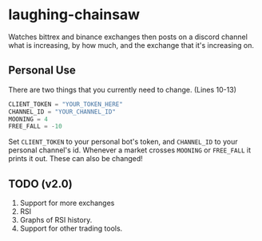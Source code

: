 # laughing-chainsaw
Watches bittrex and binance exchanges then posts on a discord channel what is increasing, by how much, and the exchange that it's increasing on.

## Personal Use
There are two things that you currently need to change. (Lines 10-13)
```python
CLIENT_TOKEN = "YOUR_TOKEN_HERE"
CHANNEL_ID = "YOUR_CHANNEL_ID"
MOONING = 4
FREE_FALL = -10	
```
Set `CLIENT_TOKEN` to your personal bot's token, and `CHANNEL_ID` to your personal channel's id.
Whenever a market crosses `MOONING` or `FREE_FALL` it prints it out. These can also be changed!

## TODO (v2.0)
1. Support for more exchanges
2. RSI
3. Graphs of RSI history.
4. Support for other trading tools.
